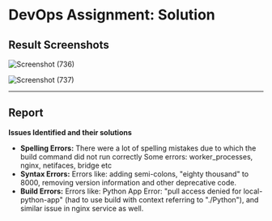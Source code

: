 # DevOps Assignment: Solution

## Result Screenshots

![Screenshot (736)](https://github.com/user-attachments/assets/2792cd0f-0710-40f4-b828-9b1bc25d29b4)

![Screenshot (737)](https://github.com/user-attachments/assets/e5ff19ca-d551-42b9-a338-6f3df423af23)

---

## Report

**Issues Identified and their solutions**
- **Spelling Errors:** There were a lot of spelling mistakes due to which the build command did not run correctly
   Some errors: worker_processes, nginx, netifaces, bridge etc
- **Syntax Errors:**
   Errors like: adding semi-colons, "eighty thousand" to 8000, removing version information and other deprecative code.
- **Build Errors:**
   Errors like: Python App Error: "pull access denied for local-python-app" (had to use build with context referring to "./Python"), and similar issue in nginx service as well. 
